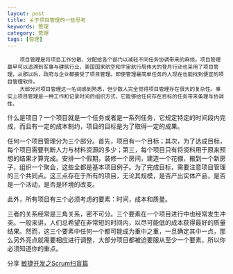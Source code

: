 ```yaml
---
layout: post
title: 关于项目管理的一些思考
keywords: 管理
category: 管理
tags: [管理]
---
```



        项目管理是将项目工作分散，分配给各个部门以减轻不同任务协调带来的麻烦。项目管理最早可以追溯到军事与建筑行业，美国国家航空和宇宙航行局伟大的登月行动也采用了项目管理。从那以后，政府与企业都接受了项目管理。即使管理最简单任务的人现在也能找到便宜的项目管理软件。
        大部分对项目管理这一名词感到熟悉，但少数人完全觉得项目管理存在很大的复杂性。事实上项目管理是一种工作和记录时间的组织方式，它能够给任何存在目标的任务带来条理与协调性。

什么是项目？一个项目就是一个任务或者是一系列任务，它规定特定的时间段内完成，而且有一定的成本制约，项目的目标是为了取得一定的成果。

任何一个项目管理分为三个部分。首先，项目有一个目标；其次，为了达成目标，每个项目需要判断人力与材料资源的多少；第三，每个项目只有将资料用于原来预想的结果才算完成。安排一个假期，装修一个房间，建造一个花棚，搬到一个新房子，组织一个聚会，这些全都是基本项目例子。为了完成目标，需要注意项目管理的三个共同点。这三点存在于所有的项目，无论其规模，是否产出实体产品，是否是一个活动，是否是环境的改变。

此外，所有项目有三个必须考虑的要素：时间，成本和质量。

三者的关系经常是三角关系，密不可分。三个要素在一个项目进行中也经常发生冲突。一般来讲，人们总希望在非常短的时间内，以尽可能低的成本获得最好的质量结果。然而，这三个要素中任何一个都可能成为重中之重，一旦确定其中一点，那么另外亮点就需要相应进行调整，大部分项目都被迫要服从至少一个要素，所以你必须知道你的重点。

分享 [敏捷开发之Scrum扫盲篇](http://www.cnblogs.com/taven/archive/2010/10/17/1853386.html)
